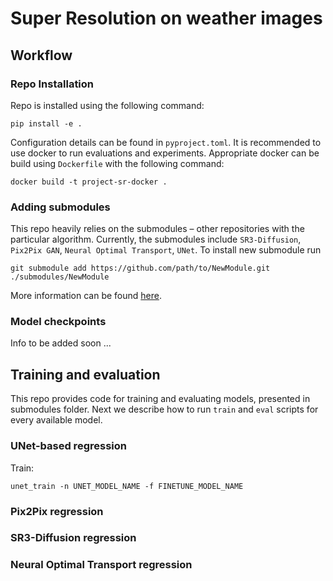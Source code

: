 # Super Resolution on weather images

## Workflow
### Repo Installation
Repo is installed using the following command:
```shell
pip install -e .
```
Configuration details can be found in `pyproject.toml`. It is 
recommended to use docker to run evaluations and experiments. 
Appropriate docker can be build using `Dockerfile` with the 
following command:
```shell
docker build -t project-sr-docker .
```

### Adding submodules
This repo heavily relies on the submodules – other repositories with 
the particular algorithm. Currently, the submodules include `SR3-Diffusion`,
`Pix2Pix GAN`, `Neural Optimal Transport`, `UNet`. To install new submodule
run 
```shell
git submodule add https://github.com/path/to/NewModule.git ./submodules/NewModule
```
More information can be found [here](https://git-scm.com/book/en/v2/Git-Tools-Submodules).
### Model checkpoints
Info to be added soon ...

## Training and evaluation

This repo provides code for training and evaluating models, presented in 
submodules folder. Next we describe how to run `train` and `eval` scripts
for every available model.

### UNet-based regression
Train:
```shell
unet_train -n UNET_MODEL_NAME -f FINETUNE_MODEL_NAME 
```
### Pix2Pix regression
### SR3-Diffusion regression
### Neural Optimal Transport regression

